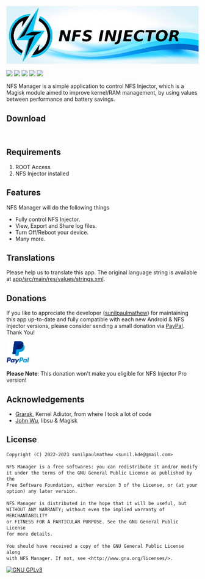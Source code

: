 ![NFS Manager](app/src/main/res/drawable/ic_nfs.png)

[![](https://img.shields.io/badge/NFS%20Manager-v2.5-green)](https://github.com/sunilpaulmathew/NFSManager/releases/download/v2.5/com.nfs.nfsmanager-v2.5-release.apk)
![](https://img.shields.io/github/downloads/sunilpaulmathew/NFSManager/total)
![](https://img.shields.io/github/downloads/sunilpaulmathew/NFSManager/v2.5/total)
![](https://img.shields.io/github/contributors/sunilpaulmathew/NFSManager)
![](https://img.shields.io/github/license/sunilpaulmathew/NFSManager)

NFS Manager is a simple application to control NFS Injector, which is a Magisk module aimed to improve kernel/RAM management, by using values between performance and battery savings.

## Download
[<img src="https://i.ibb.co/q0mdc4Z/get-it-on-github.png"
alt=""
height="80">](https://github.com/sunilpaulmathew/NFSManager/releases/download/v2.5/com.nfs.nfsmanager-v2.5-release.apk)

## Requirements
1. ROOT Access
2. NFS Injector installed

## Features
NFS Manager will do the following things
* Fully control NFS Injector.
* View, Export and Share log files.
* Turn Off/Reboot your device.
* Many more.

## Translations
Please help us to translate this app. The original language string is available at [app/src/main/res/values/strings.xml](app/src/main/res/values/strings.xml).

## Donations
If you like to appreciate the developer ([sunilpaulmathew](https://github.com/sunilpaulmathew)) for maintaining this app up-to-date and fully compatible with each new Android & NFS Injector versions, please consider sending a small donation via [PayPal](https://www.paypal.me/menacherry). Thank You!

<p><a href="https://www.paypal.me/menacherry" target="_blank"><img src="https://github.com/SmartPack/SmartPack.github.io/blob/master/asset/pic005.png?raw=true" alt="" height="60" /></a></p>

<b>Please Note</b>: This donation won't make you eligible for NFS Injector Pro version!

## Acknowledgements
* [Grarak](https://github.com/Grarak/), Kernel Adiutor, from where I took a lot of code
* [John Wu](https://github.com/topjohnwu), libsu & Magisk

## License

    Copyright (C) 2022-2023 sunilpaulmathew <sunil.kde@gmail.com>

    NFS Manager is a free softwares: you can redistribute it and/or modify
    it under the terms of the GNU General Public License as published by the
    Free Software Foundation, either version 3 of the License, or (at your
    option) any later version.

    NFS Manager is distributed in the hope that it will be useful, but
    WITHOUT ANY WARRANTY; without even the implied warranty of MERCHANTABILITY
    or FITNESS FOR A PARTICULAR PURPOSE. See the GNU General Public License
    for more details.

    You should have received a copy of the GNU General Public License along
    with NFS Manager. If not, see <http://www.gnu.org/licenses/>.

[![GNU GPLv3](https://www.gnu.org/graphics/gplv3-127x51.png)](https://www.gnu.org/licenses/gpl-3.0.en.html)